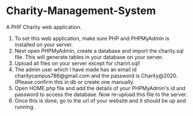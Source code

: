 # Charity-Management-System
A PHP Charity web application.
<ol>
  <li>To set this web application, make sure PHP and PHPMyAdmin is installed on your server.</li>
<li>Next open PHPMyAdmin, create a database and import the charity.sql file. This will generate tables in your database on your server.</li>
<li>Upload all files on your server except for charirt.sql!</li>
<li>The admin user which I have made has an email id charitycampus786@gmail.com and the password is Charity@2020. (Please confirm this in db or create one manually.</li>
<li>Open HOME.php file and add the details of your PHPMyAdmin's id and password to access the database. Now re-upload this file to the server.</li>
<li>Once this is done, go to the url of your website and it should be up and running.</li>
</ol>
